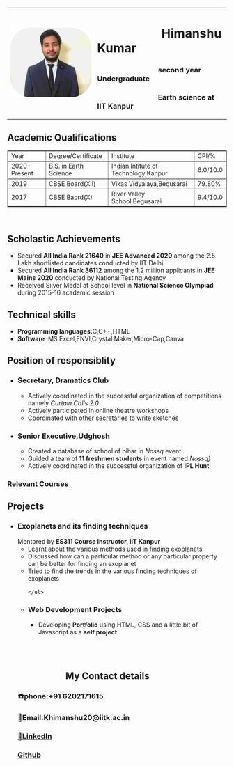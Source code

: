  <table>
      <tr>
        <td><img src="himanshuphoto.png" alt="" width ="300"></td>
      <td>
        <h1><b> &emsp;&emsp;&emsp;&emsp;&emsp; Himanshu Kumar</b></h1>
       <h3>&emsp;&emsp;&emsp;&emsp;&emsp;&emsp;&emsp;&emsp;&nbsp; second year Undergraduate </h3>
       <h3>&emsp;&emsp;&emsp;&emsp;&emsp;&emsp;&emsp;&emsp;&nbsp; Earth science at IIT Kanpur </h3>
        </td>
    </table>

  </head>
  <body>
<h2>Academic Qualifications</h2>
<table border="1">
  <tr>
    <td>Year</td>
    <td>Degree/Certificate</td>
    <td>Institute</td>
    <td>CPI/%</td>
  </tr>
  <tr>
    <td>2020-Present</td>
      <td>  B.S. in Earth Science</td>
      <td>Indian Intitute of Technology,Kanpur</td>
      <td>6.0/10.0</td>
  </tr>
  <tr>
    <td>2019</td>
      <td>CBSE Board(XII)</td>
      <td>Vikas Vidyalaya,Begusarai</td>
      <td>79.80%</td>
  </tr>
  <tr>
    <td>2017</td>
    <td>CBSE Baord(X)</td>
    <td>River Valley School,Begusarai</td>
    <td>9.4/10.0</td>
  </tr>
</table>
<br>
<h2><b>Scholastic Achievements</b></h2>
<ul>
  <li>Secured <b>All India Rank 21640</b> in <b>JEE Advanced 2020</b> among the
    2.5 Lakh shortlisted candidates conducted by IIT Delhi</li>
    <li>Secured <b>All India Rank 36112</b> among the 1.2 million applicants in <b>JEE Mains 2020</b>
       concucted by National Testing Agency</li>
       <li> Received Silver Medal at School level in <b>National Science Olympiad</b> during
         2015-16 academic session </li>
</ul>
<h2><b>Technical skills</b></h2>
<ul>
  <li>
    <b>Programming languages:</b>C,C++,HTML
  </li>
  <li>
    <b>Software :</b>MS Excel,ENVI,Crystal Maker,Micro-Cap,Canva
  </li>
</ul>
  <h2><b>Position of responsiblity</b></h2>
<ul>
  <li>
    <h3><b>Secretary, Dramatics Club</b></h3>
    <ul>
      <li>
        Actively coordinated in the successful organization of
        competitions  namely <i>Curtain Calls 2.0</i>
      </li>
      <li>
        Actively participated in online theatre workshops
      </li>
      <li>
        Coordinated with other secretaries to write sketches
      </li>
    </ul>
  </li>
<li>
    <h3><b>Senior Executive,Udghosh</b></h3>
  <ul>
    <li>
      Created a database of school of bihar in <i>Nossq</i> event
    </li>
    <li>Guided a team of <b>11 freshmen students</b> in event named <i>Nossq}</i></li>
    <li>Actively coordinated in the successful organization of <b>IPL Hunt</b></li>
  </ul>
</li>
</ul>
<h3><a href="my Courses.html">Relevant Courses </a></h3>
<h2><b>Projects</b></h2>
<ul>
  <li>  <h3><b>Exoplanets and its finding techniques</b></h3>
    Mentored by <b>ES311 Course Instructor, IIT Kanpur</b>
    <ul>
      <li>Learnt about the various methods used in finding exoplanets</li>
      <li>Discussed how can a particular method or any particular property can be  better for finding an exoplanet </li>
      <li>Tried to find the trends in the various finding techniques of exoplanets </li>

    </ul>
  </li>
  <li><h3><b>Web Development Projects</b></h3>
    <ul>
      <li>Developing <b>Portfolio</b> using HTML, CSS and a little bit of Javascript as a <b>self project</b></li>
    </ul>
  </li>
</ul>
<br><br><br>
<h2>&emsp;&emsp;&emsp;&emsp;&emsp; My Contact details</h2>
<h3><b>☎️phone:+91 6202171615</b></h3>
<h3><b>📧Email:</b>Khimanshu20@iitk.ac.in</h3>
<h3><b><a href="https://www.linkedin.com/in/himanshu-kumar-b238aa1b8/" target="_blank">🔗LinkedIn</a></b></h3>
<h3><b><a href="https://github.com/Khimanshu20" target="_blank" >Github</a></b></h3>


  </body>
</html>

